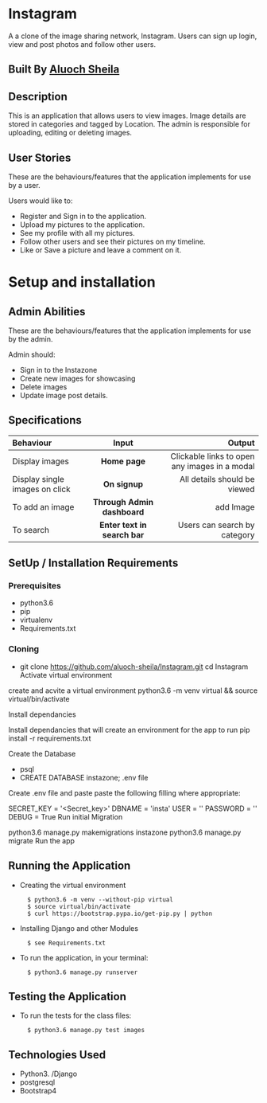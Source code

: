# Instagram
 A  a clone of the image sharing network, Instagram. Users can sign up login, view and post photos and follow other users.
## Built By [Aluoch Sheila](https://github.com/aluoch-sheila/Instagram.git)

## Description
This is an application that allows users to view images. Image details are stored in categories and tagged by Location. The admin is responsible for uploading, editing or deleting images.

## User Stories
These are the behaviours/features that the application implements for use by a user.

Users would like to:
* Register and Sign in to the application.
* Upload my pictures to the application.
* See my profile with all my pictures.
* Follow other users and see their pictures on my timeline.
* Like or Save a picture and leave a comment on it.

# Setup and installation

## Admin Abilities
These are the behaviours/features that the application implements for use by the admin.

Admin should:
* Sign in to the Instazone
* Create new images for showcasing
* Delete images
* Update image post details.


## Specifications
| Behaviour | Input | Output |
| :---------------- | :---------------: | ------------------: |
| Display  images | **Home page** | Clickable links to open any images in a modal |
| Display single images on click | **On  signup** | All details should be viewed|
| To add an image  | **Through Admin dashboard** |  add  Image|
| To search  | **Enter text in search bar** | Users can search by category|


## SetUp / Installation Requirements
### Prerequisites
* python3.6
* pip
* virtualenv
* Requirements.txt

### Cloning
* git clone https://github.com/aluoch-sheila/Instagram.git
cd Instagram
Activate virtual environment

create and acvite a virtual environment python3.6 -m venv virtual && source virtual/bin/activate

Install dependancies

Install dependancies that will create an environment for the app to run pip install -r requirements.txt

Create the Database

- psql
- CREATE DATABASE instazone;
.env file

Create .env file and paste paste the following filling where appropriate:

SECRET_KEY = '<Secret_key>'
DBNAME = 'insta'
USER = '<Username>'
PASSWORD = '<password>'
DEBUG = True
Run initial Migration

python3.6 manage.py makemigrations instazone
python3.6 manage.py migrate
Run the app

## Running the Application
* Creating the virtual environment

        $ python3.6 -m venv --without-pip virtual
        $ source virtual/bin/activate
        $ curl https://bootstrap.pypa.io/get-pip.py | python

* Installing Django and other Modules

        $ see Requirements.txt

* To run the application, in your terminal:

        $ python3.6 manage.py runserver

## Testing the Application
* To run the tests for the class files:

        $ python3.6 manage.py test images

## Technologies Used
* Python3. /Django
* postgresql
* Bootstrap4

